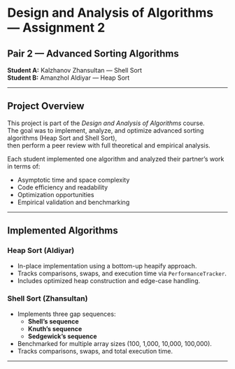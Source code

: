 # Design and Analysis of Algorithms — Assignment 2
## Pair 2 — Advanced Sorting Algorithms
**Student A:** Kalzhanov Zhansultan — Shell Sort  
**Student B:** Amanzhol Aldiyar — Heap Sort

---

##  Project Overview
This project is part of the *Design and Analysis of Algorithms* course.  
The goal was to implement, analyze, and optimize advanced sorting algorithms (Heap Sort and Shell Sort),  
then perform a peer review with full theoretical and empirical analysis.

Each student implemented one algorithm and analyzed their partner’s work in terms of:
- Asymptotic time and space complexity
- Code efficiency and readability
- Optimization opportunities
- Empirical validation and benchmarking

---

##  Implemented Algorithms

### Heap Sort (Aldiyar)
- In-place implementation using a bottom-up heapify approach.
- Tracks comparisons, swaps, and execution time via `PerformanceTracker`.
- Includes optimized heap construction and edge-case handling.

### Shell Sort (Zhansultan)
- Implements three gap sequences:
    - **Shell’s sequence**
    - **Knuth’s sequence**
    - **Sedgewick’s sequence**
- Benchmarked for multiple array sizes (100, 1,000, 10,000, 100,000).
- Tracks comparisons, swaps, and total execution time.

---


